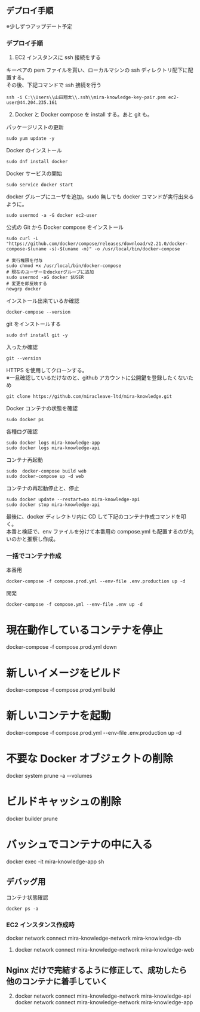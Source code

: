 ## デプロイ手順

※少しずつアップデート予定

### デプロイ手順

1. EC2 インスタンスに ssh 接続をする

キーペアの pem ファイルを貰い、ローカルマシンの ssh ディレクトリ配下に配置する。  
その後、下記コマンドで ssh 接続を行う

```
ssh -i C:\\Users\\山田翔太\\.ssh\\mira-knowledge-key-pair.pem ec2-user@44.204.235.161
```

2. Docker と Docker compose を install する。あと git も。

パッケージリストの更新

```
sudo yum update -y
```

Docker のインストール

```
sudo dnf install docker
```

Docker サービスの開始

```
sudo service docker start
```

docker グループにユーザを追加。sudo 無しでも docker コマンドが実行出来るように。

```
sudo usermod -a -G docker ec2-user
```

公式の Git から Docker compose をインストール

```
sudo curl -L "https://github.com/docker/compose/releases/download/v2.21.0/docker-compose-$(uname -s)-$(uname -m)" -o /usr/local/bin/docker-compose
```

```
# 実行権限を付与
sudo chmod +x /usr/local/bin/docker-compose
# 現在のユーザーをdockerグループに追加
sudo usermod -aG docker $USER
# 変更を即反映する
newgrp docker
```

インストール出来ているか確認

```
docker-compose --version

```

git をインストールする

```
sudo dnf install git -y
```

入ったか確認

```
git --version
```

HTTPS を使用してクローンする。  
※一旦確認しているだけなのと、github アカウントに公開鍵を登録したくないため

```
git clone https://github.com/miracleave-ltd/mira-knowledge.git

```

Docker コンテナの状態を確認

```
sudo docker ps
```

各種ログ確認

```
sudo docker logs mira-knowledge-app
sudo docker logs mira-knowledge-api
```

コンテナ再起動

```
sudo  docker-compose build web
sudo docker-compose up -d web
```

コンテナの再起動停止と、停止

```
sudo docker update --restart=no mira-knowledge-api
sudo docker stop mira-knowledge-api
```

最後に、docker ディレクトリ内に CD して下記のコンテナ作成コマンドを叩く。  
本番と検証で、env ファイルを分けて本番用の compose.yml も配置するのが丸いのかと推察し作成。

### 一括でコンテナ作成

本番用

```
docker-compose -f compose.prod.yml --env-file .env.production up -d
```

開発

```
docker-compose -f compose.yml --env-file .env up -d
```

# 現在動作しているコンテナを停止

docker-compose -f compose.prod.yml down

# 新しいイメージをビルド

docker-compose -f compose.prod.yml build

# 新しいコンテナを起動

docker-compose -f compose.prod.yml --env-file .env.production up -d

# 不要な Docker オブジェクトの削除

docker system prune -a --volumes

# ビルドキャッシュの削除

docker builder prune

# バッシュでコンテナの中に入る

docker exec -it mira-knowledge-app sh

## デバッグ用

コンテナ状態確認

```
docker ps -a
```

### EC2 インスタンス作成時

docker network connect mira-knowledge-network mira-knowledge-db

1.  docker network connect mira-knowledge-network mira-knowledge-web

## Nginx だけで完結するように修正して、成功したら他のコンテナに着手していく

2.  docker network connect mira-knowledge-network mira-knowledge-api
    docker network connect mira-knowledge-network mira-knowledge-app
